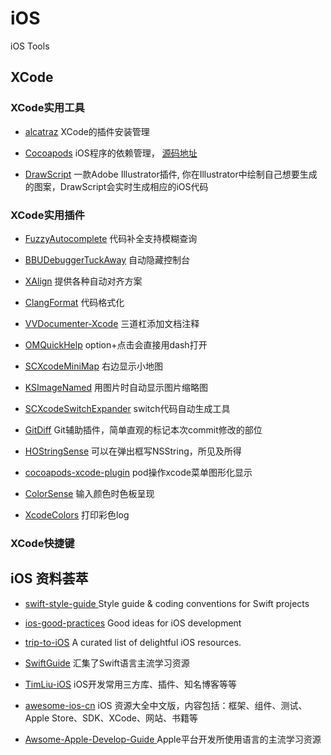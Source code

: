 # iOS
iOS Tools



## XCode

### XCode实用工具

- [alcatraz](http://alcatraz.io/) XCode的插件安装管理
 
- [Cocoapods](https://cocoapods.org/) iOS程序的依赖管理， [源码地址](https://github.com/CocoaPods/CocoaPods)

- [DrawScript](http://drawscri.pt/) 一款Adobe Illustrator插件, 你在Illustrator中绘制自己想要生成的图案，DrawScript会实时生成相应的iOS代码

### XCode实用插件

- [FuzzyAutocomplete](https://github.com/FuzzyAutocomplete/FuzzyAutocompletePlugin)  代码补全支持模糊查询

- [BBUDebuggerTuckAway](https://github.com/neonichu/BBUDebuggerTuckAway) 自动隐藏控制台

- [XAlign](https://github.com/qfish/XAlign)   提供各种自动对齐方案

- [ClangFormat](https://github.com/travisjeffery/ClangFormat-Xcode) 代码格式化

- [VVDocumenter-Xcode](https://github.com/onevcat/VVDocumenter-Xcode) 三道杠添加文档注释

- [OMQuickHelp](https://github.com/omz/Dash-Plugin-for-Xcode) option+点击会直接用dash打开

- [SCXcodeMiniMap](https://github.com/stefanceriu/SCXcodeMiniMap)  右边显示小地图

- [KSImageNamed](https://github.com/ksuther/KSImageNamed-Xcode)  用图片时自动显示图片缩略图

- [SCXcodeSwitchExpander](https://github.com/stefanceriu/SCXcodeSwitchExpander)  switch代码自动生成工具

- [GitDiff](https://github.com/johnno1962/GitDiff)  Git辅助插件，简单直观的标记本次commit修改的部位

- [HOStringSense](https://github.com/omz/ColorSense-for-Xcode)  可以在弹出框写NSString，所见及所得

- [cocoapods-xcode-plugin](https://github.com/kattrali/cocoapods-xcode-plugin)  pod操作xcode菜单图形化显示

- [ColorSense](https://github.com/omz/ColorSense-for-Xcode)  输入颜色时色板呈现

- [XcodeColors](https://github.com/robbiehanson/XcodeColors)  打印彩色log

### XCode快捷键


## iOS 资料荟萃

- [swift-style-guide ](https://github.com/github/swift-style-guide)Style guide & coding conventions for Swift projects

- [ios-good-practices](https://github.com/futurice/ios-good-practices) Good ideas for iOS development

- [trip-to-iOS](https://github.com/Aufree/trip-to-iOS)  A curated list of delightful iOS resources.

- [SwiftGuide](https://github.com/ipader/SwiftGuide) 汇集了Swift语言主流学习资源

- [TimLiu-iOS](https://github.com/Tim9Liu9/TimLiu-iOS) iOS开发常用三方库、插件、知名博客等等

- [awesome-ios-cn](https://github.com/jobbole/awesome-ios-cn) iOS 资源大全中文版，内容包括：框架、组件、测试、Apple Store、SDK、XCode、网站、书籍等

- [Awsome-Apple-Develop-Guide ](https://github.com/icepy/Awsome-Apple-Develop-Guide)Apple平台开发所使用语言的主流学习资源




